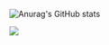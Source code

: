 ![Anurag's GitHub stats](https://github-readme-stats.vercel.app/api?username=suryaa6666&show_icons=true&theme=dracula&border_radius=5)

![](https://komarev.com/ghpvc/?username=suryaa6666&color=red)

